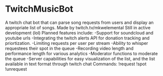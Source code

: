 # TwitchMusicBot
 A twitch chat bot that can parse song requests from users and display an appropriate list of songs.
 Made by twitch.tv/mkwelemental
 Still in active development (lol)
 Planned features include:
 -Support for soundcloud and youtube urls
 -Integrating the twitch alerts API for donation tracking and priortization.
 -Limiting requests per user per stream
 -Ability to whisper requestees their spot in the queue
 -Recording video length and performance length for various analytics
 -Moderator functions to moderate the queue
 -Server capabilities for easy visualization of the list, and the list available in text format through twitch chat
 Commands:
 !request <song>
 !spot
 !unrequest
